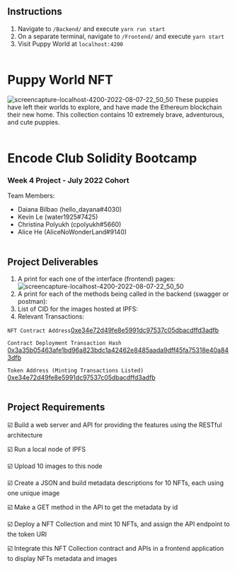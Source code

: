 ## Instructions
1. Navigate to `/Backend/` and execute `yarn run start`
2. On a separate terminal, navigate to `/Frontend/` and execute `yarn start`
3. Visit Puppy World at `localhost:4200`
<br></br>

# Puppy World NFT
![screencapture-localhost-4200-2022-08-07-22_50_50](https://user-images.githubusercontent.com/96442866/183348418-b11e1533-a73e-4b17-80e6-ef7dee86750a.png)
These puppies have left their worlds to explore, and have made the Ethereum blockchain their new home. This collection contains 10 extremely brave, adventurous, and cute puppies.
<br></br>
# Encode Club Solidity Bootcamp
### Week 4 Project - July 2022 Cohort
Team Members: 
- Daiana Bilbao (hello_dayana#4030)
- Kevin Le (water1925#7425)
- Christina Polyukh (cpolyukh#5660)
- Alice He (AliceNoWonderLand#9140)
<br><br>

## Project Deliverables
1. A print for each one of the interface (frontend) pages:
![screencapture-localhost-4200-2022-08-07-22_50_50](https://user-images.githubusercontent.com/96442866/183348418-b11e1533-a73e-4b17-80e6-ef7dee86750a.png)
2. A print for each of the methods being called in the backend (swagger or postman):
3. List of CID for the images hosted at IPFS:
4. Relevant Transactions:

`NFT Contract Address`[0xe34e72d49fe8e5991dc97537c05dbacdffd3adfb](https://goerli.etherscan.io/address/0xe34e72d49fe8e5991dc97537c05dbacdffd3adfb)

`Contract Deployment Transaction Hash` [0x3a35b05463afe1bd96a823bdc1a42462e8485aada9dff45fa75318e40a843dfb](https://goerli.etherscan.io/tx/0x3a35b05463afe1bd96a823bdc1a42462e8485aada9dff45fa75318e40a843dfb)

`Token Address (Minting Transactions Listed)` [0xe34e72d49fe8e5991dc97537c05dbacdffd3adfb](https://goerli.etherscan.io/token/0xe34e72d49fe8e5991dc97537c05dbacdffd3adfb)
<br></br>

## Project Requirements
☑️ Build a web server and API for providing the features using the RESTful architecture

☑️ Run a local node of IPFS

☑️ Upload 10 images to this node

☑️ Create a JSON and build metadata descriptions for 10 NFTs, each using one unique image

☑️ Make a GET method in the API to get the metadata by id

☑️ Deploy a NFT Collection and mint 10 NFTs, and assign the API endpoint to the token URI

☑️ Integrate this NFT Collection contract and APIs in a frontend application to display NFTs metadata and images


